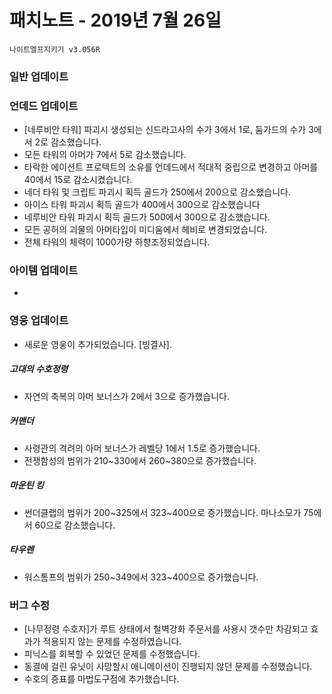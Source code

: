 # 패치노트 - 2019년 7월 26일

```
나이트엘프지키기 v3.056R
```

### 일반 업데이트



### 언데드 업데이트

- [네루비안 타워] 파괴시 생성되는 신드라고사의 수가 3에서 1로, 둠가드의 수가 3에서 2로 감소했습니다. 
- 모든 타워의 아머가 7에서 5로 감소했습니다.
- 타락한 에이션트 프로텍트의 소유를 언데드에서 적대적 중립으로 변경하고 아머를 40에서 15로 감소시켰습니다.
- 네더 타워 및 크립트 파괴시 획득 골드가 250에서 200으로 감소했습니다.
- 아이스 타워 파괴시 획득 골드가 400에서 300으로 감소했습니다
- 네루비안 타워 파괴시 획득 골드가 500에서 300으로 감소했습니다.
- 모든 공허의 괴물의 아머타입이 미디움에서 헤비로 변경되었습니다.
- 전체 타워의 체력이 1000가량 하향조정되었습니다.

### 아이템 업데이트

- 

### 영웅 업데이트
- 새로운 영웅이 추가되었습니다. [빙결사].
##### 고대의 수호정령
- 자연의 축복의 아머 보너스가 2에서 3으로 증가했습니다.
##### 커맨더
- 사령관의 격려의 아머 보너스가 레벨당 1에서 1.5로 증가했습니다.
- 전쟁함성의 범위가 210~330에서 260~380으로 증가했습니다.
##### 마운틴 킹
- 썬더클랩의 범위가 200~325에서 323~400으로 증가했습니다. 마나소모가 75에서 60으로 감소했습니다.
##### 타우렌
- 워스톰프의 범위가 250~349에서 323~400으로 증가했습니다.

### 버그 수정

- [나무정령 수호자]가 루트 상태에서 철벽강화 주문서를 사용시 갯수만 차감되고 효과가 적용되지 않는 문제를 수정하였습니다.
- 피닉스를 회복할 수 있었던 문제를 수정했습니다.
- 동결에 걸린 유닛이 사망할시 애니메이션이 진행되지 않던 문제를 수정했습니다.
- 수호의 증표를 마법도구점에 추가했습니다.

